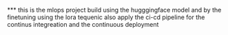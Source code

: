 *** this is the mlops project build using the hugggingface model and by the finetuning using the lora tequenic also apply the ci-cd pipeline for the continus integreation and the 
continuous deployment
